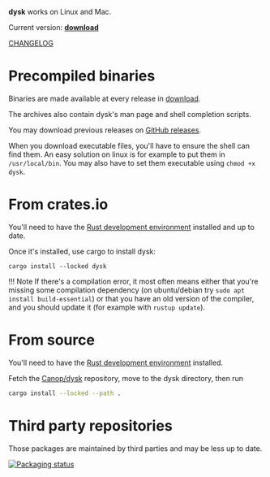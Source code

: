 
**dysk** works on Linux and Mac.

Current version: **<a id=current-version href=../download>download</a>**
<script>
console.log("in script");
fetch("../download/version")
    .then(response => response.text())
    .then(version => {
        console.log(`version: #${version}#`);
        version = version.trim();
        if (!/^\d+(\.\d+)*(-\w+)?$/.test(version)) {
            console.warn("invalid version in download/version");
            return;
        }
        document.getElementById("current-version").textContent = version;
    })
</script>

[CHANGELOG](https://github.com/Canop/dysk/blob/main/CHANGELOG.md)


# Precompiled binaries

Binaries are made available at every release in [download](https://dystroy.org/dysk/download).

The archives also contain dysk's man page and shell completion scripts.


You may download previous releases on [GitHub releases](https://github.com/Canop/dysk/releases).

When you download executable files, you'll have to ensure the shell can find them. An easy solution on linux is for example to put them in `/usr/local/bin`. You may also have to set them executable using `chmod +x dysk`.

# From crates.io

You'll need to have the [Rust development environment](https://www.rustup.rs) installed and up to date.

Once it's installed, use cargo to install dysk:

    cargo install --locked dysk

!!! Note
	If there's a compilation error, it most often means either that you're missing some compilation dependency (on ubuntu/debian try `sudo apt install build-essential`) or that you have an old version of the compiler, and you should update it (for example with `rustup update`).

# From source

You'll need to have the [Rust development environment](https://www.rustup.rs) installed.

Fetch the [Canop/dysk](https://github.com/Canop/dysk) repository, move to the dysk directory, then run

```bash
cargo install --locked --path .
```

# Third party repositories

Those packages are maintained by third parties and may be less up to date.

[![Packaging status](https://repology.org/badge/vertical-allrepos/dysk.svg)](https://repology.org/project/dysk/versions)


